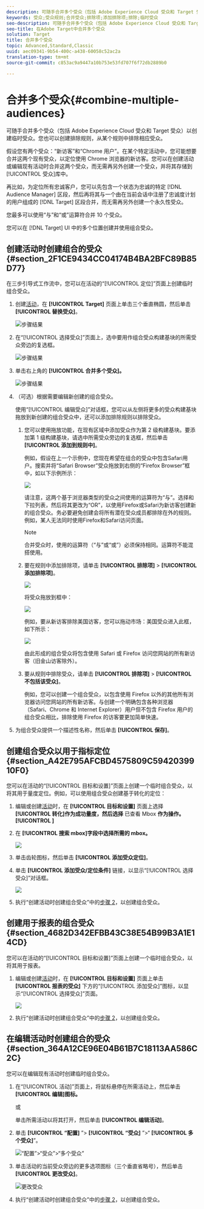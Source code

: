 ```yaml
---
description: 可随手合并多个受众（包括 Adobe Experience Cloud 受众和 Target 受众）以创建临时受众。您也可以创建排除规则，从某个规则中排除相应受众。
keywords: 受众;受众规则;合并受众;排除项;添加排除项;排除;临时受众
seo-description: 可随手合并多个受众（包括 Adobe Experience Cloud 受众和 Target 受众）以创建临时受众。您也可以创建排除规则，从某个规则中排除相应受众。
seo-title: 在Adobe Target中合并多个受众
solution: Target
title: 合并多个受众
topic: Advanced,Standard,Classic
uuid: aec09341-9b54-400c-a438-60058c52ac2a
translation-type: tm+mt
source-git-commit: c853ac9a9447a10b753e53fd707f6f72db2889b0

---
```



# 合并多个受众{#combine-multiple-audiences}

可随手合并多个受众（包括 Adobe Experience Cloud 受众和 Target 受众）以创建临时受众。您也可以创建排除规则，从某个规则中排除相应受众。

假设您有两个受众：“新访客”和“Chrome 用户”。在某个特定活动中，您可能想要合并这两个现有受众，以定位使用 Chrome 浏览器的新访客。您可以在创建活动或编辑现有活动时合并这两个受众，而无需再另外创建一个受众，并将其存储到[!UICONTROL 受众]库中。

再比如，为定位所有忠诚客户，您可以先包含一个状态为忠诚的特定 [!DNL Audience Manager] 区段，然后再将其与一个由在当前会话中注册了忠诚度计划的用户组成的 [!DNL Target] 区段合并，而无需再另外创建一个永久性受众。

您最多可以使用“与”和“或”运算符合并 10 个受众。

您可以在 [!DNL Target] UI 中的多个位置创建并使用组合受众。

## 创建活动时创建组合的受众 {#section_2F1CE9434CC04174B4BA2BFC89B85D77}

在三步引导式工作流中，您可以在活动的“[!UICONTROL 定位]”页面上创建临时组合受众。

1. 创建[活动](../c-activities/activities.md#concept_D317A95A1AB54674BA7AB65C7985BA03)，在 **[!UICONTROL Target]** 页面上单击三个垂直椭圆，然后单击 **[!UICONTROL 替换受众]**。

   ![步骤结果](assets/edit_audience.png)

1. 在“[!UICONTROL 选择受众]”页面上，选中要用作组合受众构建基块的所需受众旁边的复选框。

   ![步骤结果](assets/combine_multiple_audiences1.png)

1. 单击右上角的 **[!UICONTROL 合并多个受众]。**

   ![步骤结果](assets/combine_multiple_audiences2.png)

1. （可选）根据需要编辑新创建的组合受众。

   使用“[!UICONTROL 编辑受众]”对话框，您可以从左侧将更多的受众构建基块拖放到新创建的组合受众中，还可以添加排除规则以排除受众。

   1. 您可以使用拖放功能，在现有区域中添加受众作为第 2 级构建基块。要添加第 1 级构建基块，请选中所需受众旁边的复选框，然后单击 **[!UICONTROL 添加到规则中]**。

      例如，假设在上一个示例中，您现在希望在组合的受众中包含Safari用户。搜索并将“Safari Browser”受众拖放到右侧的“Firefox Browser”框中，如以下示例所示：

      ![](assets/combine_multiple_audiences3.png)

      请注意，这两个基于浏览器类型的受众之间使用的运算符为“与”。选择和下拉列表，然后将其更改为“OR”，以使用Firefox或Safari为新访客创建新的组合受众。务必要避免创建会将所有潜在受众成员都排除在外的规则。例如，某人无法同时使用Firefox和Safari访问页面。

      >[!NOTE]
      >
      >合并受众时，使用的运算符（“与”或“或”）必须保持相同。运算符不能混搭使用。

   1. 要在规则中添加排除项，请单击 **[!UICONTROL 排除项]** &gt; **[!UICONTROL 添加排除项]**。

      ![](assets/combine_multiple_audiences3a.png)

      将受众拖放到框中：

      ![](assets/combine_multiple_audiences3b.png)

      例如，要从新访客排除美国访客，您可以拖动市场：美国受众进入此框，如下所示：

      ![](assets/combine_multiple_audiences3b2.png)

      由此形成的组合受众将包含使用 Safari 或 Firefox 访问您网站的所有新访客（旧金山访客除外）。

   1. 要从规则中排除受众，请单击 **[!UICONTROL 排除项]** &gt; **[!UICONTROL 不包括该受众]**。

      例如，您可以创建一个组合受众，以包含使用 Firefox 以外的其他所有浏览器访问您网站的所有新访客。与创建一个明确包含各种浏览器（Safari、Chrome 和 Internet Explorer）用户但不包含 Firefox 用户的组合受众相比，排除使用 Firefox 的访客要更加简单快速。

1. 为组合受众提供一个描述性名称，然后单击 **[!UICONTROL 保存]**。

## 创建组合受众以用于指标定位 {#section_A42E795AFCBD4575809C5942039910F0}

您可以在活动的“[!UICONTROL 目标和设置]”页面上创建一个临时组合受众，以将其用于量度定位。例如，可以使用组合受众创建基于转化的定位：

1. 编辑或创建[活动](../c-activities/activities.md#concept_D317A95A1AB54674BA7AB65C7985BA03)时，在 **[!UICONTROL 目标和设置]** 页面上选择 **[!UICONTROL 转化]作为成功量度，然后选择** 已查看 Mbox **作为操作。[!UICONTROL ]**
1. 在 **[!UICONTROL 搜索 mbox]字段中选择所需的 mbox。**

   ![](assets/combine_multiple_audiences4.png)

1. 单击齿轮图标，然后单击 **[!UICONTROL 添加受众定位]**。
1. 单击 **[!UICONTROL 添加受众/定位条件]** 链接，以显示“[!UICONTROL 选择受众]”对话框。

   ![](assets/combine_multiple_audiences5.png)

1. 执行“创建活动时创建组合受众”中的[步骤 2](../c-target/combining-multiple-audiences.md#section_2F1CE9434CC04174B4BA2BFC89B85D77)，以创建组合受众。

## 创建用于报表的组合受众 {#section_4682D342EFBB43C38E54B99B3A1E14CD}

您可以在活动的“[!UICONTROL 目标和设置]”页面上创建一个临时组合受众，以将其用于报表。

1. 编辑或创建[活动](../c-activities/activities.md#concept_D317A95A1AB54674BA7AB65C7985BA03)时，在 **[!UICONTROL 目标和设置]** 页面上单击 **[!UICONTROL 报表的受众]** 下方的“[!UICONTROL 添加受众]”图标，以显示“[!UICONTROL 选择受众]”页面。

   ![](assets/combine_multiple_audiences6.png)

1. 执行“创建活动时创建组合受众”中的[步骤 2](../c-target/combining-multiple-audiences.md#section_2F1CE9434CC04174B4BA2BFC89B85D77)，以创建组合受众。

## 在编辑活动时创建组合的受众 {#section_364A12CE96E04B61B7C18113AA586C2C}

您可以在编辑现有活动时创建临时组合受众。

1. 在“[!UICONTROL 活动]”页面上，将鼠标悬停在所需活动上，然后单击 **[!UICONTROL 编辑]图标。**

   或

   单击所需活动以将其打开，然后单击 **[!UICONTROL 编辑活动]**。

1. 单击 **[!UICONTROL “配置]** ”&gt; **[!UICONTROL “受众]** ”&gt;“ **[!UICONTROL 多个受众]**”。

   ![“配置”&gt;“受众”&gt;“多个受众”](/help/c-target/assets/combine_multiple_audiences7.png)

1. 单击活动的当前受众旁边的更多选项图标（三个垂直省略号），然后单击 **[!UICONTROL 更改受众]**。

   ![更改受众](/help/c-target/assets/combine_multiple_audiences8.png)

1. 执行“创建活动时创建组合受众”中的[步骤 2](../c-target/combining-multiple-audiences.md#section_2F1CE9434CC04174B4BA2BFC89B85D77)，以创建组合受众。